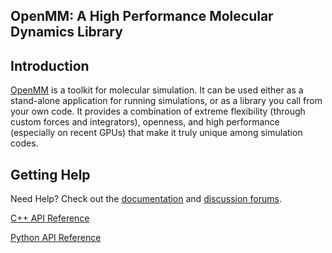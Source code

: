 ## OpenMM: A High Performance Molecular Dynamics Library

Introduction
------------

[OpenMM](https://simtk.org/home/openmm) is a toolkit for molecular simulation. It can be used either as a stand-alone application for running simulations, or as a library you call from your own code. It
provides a combination of extreme flexibility (through custom forces and integrators), openness, and high performance (especially on recent GPUs) that make it truly unique among simulation codes.  

Getting Help
------------

Need Help? Check out the [documentation](https://simtk.org/docman/?group_id=161) and [discussion forums](https://simtk.org/forums/viewforum.php?f=161).

[C++ API Reference](https://simtk.org/api_docs/openmm/api5_0/c++/)

[Python API Reference](https://simtk.org/api_docs/openmm/api5_0/python/)
